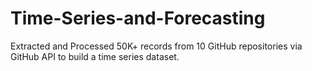 # Time-Series-and-Forecasting
Extracted and Processed 50K+ records from 10 GitHub repositories via GitHub API to build a time series dataset.
